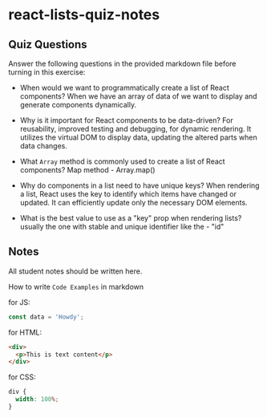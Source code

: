 # react-lists-quiz-notes

## Quiz Questions

Answer the following questions in the provided markdown file before turning in this exercise:

- When would we want to programmatically create a list of React components?
  When we have an array of data of we want to display and generate components dynamically.

- Why is it important for React components to be data-driven?
  For reusability, improved testing and debugging, for dynamic rendering.
  It utilizes the virtual DOM to display data, updating the altered parts when data changes.

- What `Array` method is commonly used to create a list of React components?
  Map method - Array.map()

- Why do components in a list need to have unique keys?
  When rendering a list, React uses the key to identify which items have changed or updated.
  It can efficiently update only the necessary DOM elements.

- What is the best value to use as a "key" prop when rendering lists?
  usually the one with stable and unique identifier like the - "id"

## Notes

All student notes should be written here.

How to write `Code Examples` in markdown

for JS:

```javascript
const data = 'Howdy';
```

for HTML:

```html
<div>
  <p>This is text content</p>
</div>
```

for CSS:

```css
div {
  width: 100%;
}
```
